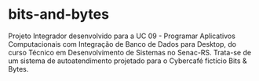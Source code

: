 # bits-and-bytes
Projeto Integrador desenvolvido para a UC 09 - Programar Aplicativos Computacionais com Integração de Banco de Dados para Desktop, do curso Técnico em Desenvolvimento de Sistemas no Senac-RS. Trata-se de um sistema de autoatendimento projetado para o Cybercafé fictício Bits &amp; Bytes.
